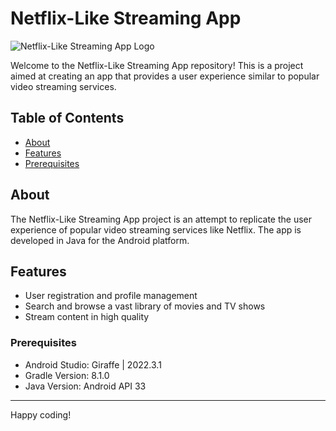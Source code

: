 # Netflix-Like Streaming App

![Netflix-Like Streaming App Logo](your-logo-image-url.png)

Welcome to the Netflix-Like Streaming App repository! This is a project aimed at creating an app that provides a user experience similar to popular video streaming services.

## Table of Contents

- [About](#about)
- [Features](#features)
- [Prerequisites](#prerequisites)

## About

The Netflix-Like Streaming App project is an attempt to replicate the user experience of popular video streaming services like Netflix. The app is developed in Java for the Android platform.

## Features

- User registration and profile management
- Search and browse a vast library of movies and TV shows
- Stream content in high quality

### Prerequisites

- Android Studio: Giraffe | 2022.3.1
- Gradle Version: 8.1.0
- Java Version: Android API 33

---

Happy coding!
